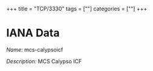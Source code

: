 +++
title = "TCP/3330"
tags = [""]
categories = [""]
+++

# IANA Data

_Name:_ mcs-calypsoicf

_Description:_ MCS Calypso ICF

